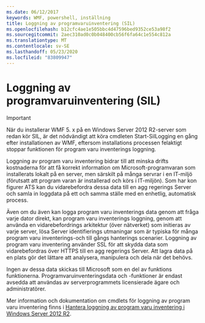 ```yaml
---
ms.date: 06/12/2017
keywords: WMF, powershell, inställning
title: Loggning av programvaruinventering (SIL)
ms.openlocfilehash: b12cfc4ae1e505bbc4d47596bed9352ce53a98f2
ms.sourcegitcommit: 2aec310ad0c0b048400cb56f6fa64c1e554c812a
ms.translationtype: MT
ms.contentlocale: sv-SE
ms.lasthandoff: 05/23/2020
ms.locfileid: "83809947"
---
```

# <a name="software-inventory-logging-sil"></a>Loggning av programvaruinventering (SIL)

> [!IMPORTANT]
> När du installerar WMF 5. x på en Windows Server 2012 R2-server som redan kör SIL, är det nödvändigt att köra cmdleten Start-SilLogging en gång efter installationen av WMF, eftersom installations processen felaktigt stoppar funktionen för program varu inventerings loggning.

Loggning av program varu inventering bidrar till att minska drifts kostnaderna för att få korrekt information om Microsoft-programvaran som installerats lokalt på en server, men särskilt på många servrar i en IT-miljö (förutsatt att program varan är installerad och körs i IT-miljön). Som har kon figurer ATS kan du vidarebefordra dessa data till en agg regerings Server och samla in loggdata på ett och samma ställe med en enhetlig, automatisk process.

Även om du även kan logga program varu inventerings data genom att fråga varje dator direkt, kan program varu inventerings loggning, genom att använda en vidarebefordrings arkitektur (över nätverket) som initieras av varje server, lösa Server identifierings utmaningar som är typiska för många program varu inventerings-och till gångs hanterings scenarier. Loggning av program varu inventering använder SSL för att skydda data som vidarebefordras över HTTPS till en agg regerings Server. Att lagra data på en plats gör det lättare att analysera, manipulera och dela när det behövs.

Ingen av dessa data skickas till Microsoft som en del av funktions funktionerna. Programvaruinventeringsdata och -funktioner är endast avsedda att användas av serverprogrammets licensierade ägare och administratörer.

Mer information och dokumentation om cmdlets för loggning av program varu inventering finns i [Hantera loggning av program varu inventering i Windows Server 2012 R2](/previous-versions/windows/it-pro/windows-server-2012-R2-and-2012/dn383584(v=ws.11)).
